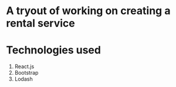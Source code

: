 # A tryout of working on creating a rental service

# Technologies used
1) React.js
2) Bootstrap
3) Lodash
